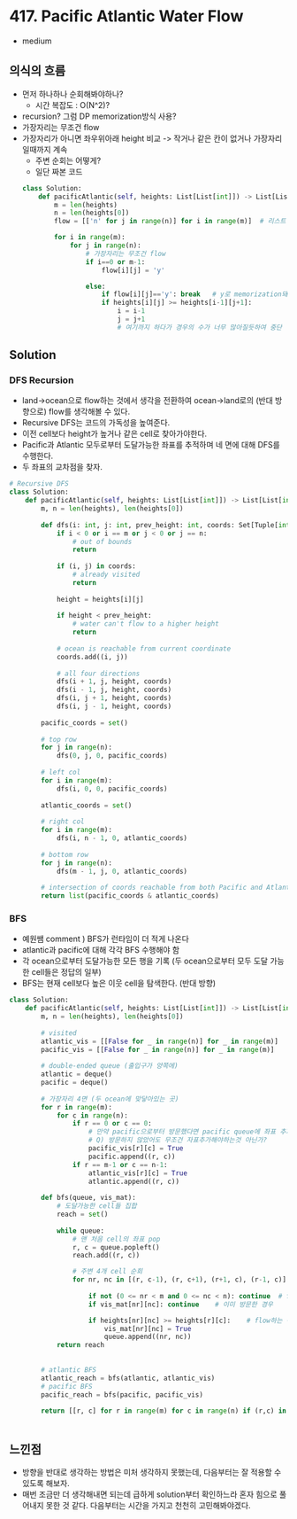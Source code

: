 # 417. Pacific Atlantic Water Flow
- medium

## 의식의 흐름
- 먼저 하나하나 순회해봐야하나?
  - 시간 복잡도 : O(N^2)?
- recursion? 그럼 DP memorization방식 사용?
- 가장자리는 무조건 flow
- 가장자리가 아니면 좌우위아래 height 비교 -> 작거나 같은 칸이 없거나 가장자리일때까지 계속
  - 주변 순회는 어떻게?
  - 일단 짜본 코드
  ```python
  class Solution:
      def pacificAtlantic(self, heights: List[List[int]]) -> List[List[int]]:
          m = len(heights)
          n = len(heights[0])
          flow = [['n' for j in range(n)] for i in range(m)]  # 리스트 초기화

          for i in range(m):
              for j in range(n):
                  # 가장자리는 무조건 flow
                  if i==0 or m-1:
                      flow[i][j] = 'y'

                  else:
                      if flow[i][j]=='y': break   # y로 memorization돼있을 때 루프 탈출
                      if heights[i][j] >= heights[i-1][j+1]:
                          i = i-1
                          j = j+1
                          # 여기까지 하다가 경우의 수가 너무 많아질듯하여 중단
  ```

## Solution

### DFS Recursion

- land->ocean으로 flow하는 것에서 생각을 전환하여 ocean->land로의 (반대 방향으로) flow를 생각해볼 수 있다.
- Recursive DFS는 코드의 가독성을 높여준다.
- 이전 cell보다 height가 높거나 같은 cell로 찾아가야한다.
- Pacific과 Atlantic 모두로부터 도달가능한 좌표를 추적하며 네 면에 대해 DFS를 수행한다.
- 두 좌표의 교차점을 찾자.


```python
# Recursive DFS
class Solution:
    def pacificAtlantic(self, heights: List[List[int]]) -> List[List[int]]:
        m, n = len(heights), len(heights[0])
        
        def dfs(i: int, j: int, prev_height: int, coords: Set[Tuple[int]]) -> None:
            if i < 0 or i == m or j < 0 or j == n:
                # out of bounds
                return
            
            if (i, j) in coords:
                # already visited
                return
            
            height = heights[i][j]
            
            if height < prev_height:
                # water can't flow to a higher height
                return
            
            # ocean is reachable from current coordinate
            coords.add((i, j))
            
            # all four directions
            dfs(i + 1, j, height, coords)
            dfs(i - 1, j, height, coords)
            dfs(i, j + 1, height, coords)
            dfs(i, j - 1, height, coords)
            
        pacific_coords = set()
        
        # top row
        for j in range(n):
            dfs(0, j, 0, pacific_coords)
        
        # left col
        for i in range(m):
            dfs(i, 0, 0, pacific_coords)
            
        atlantic_coords = set()
            
        # right col
        for i in range(m):
            dfs(i, n - 1, 0, atlantic_coords)
            
        # bottom row
        for j in range(n):
            dfs(m - 1, j, 0, atlantic_coords)
            
        # intersection of coords reachable from both Pacific and Atlantic
        return list(pacific_coords & atlantic_coords)
```

### BFS
- 예원쌤 comment ) BFS가 런타임이 더 적게 나온다
- atlantic과 pacific에 대해 각각 BFS 수행해야 함
- 각 ocean으로부터 도달가능한 모든 행을 기록 (두 ocean으로부터 모두 도달 가능한 cell들은 정답의 일부)
- BFS는 현재 cell보다 높은 이웃 cell을 탐색한다. (반대 방향)

```python
class Solution:
    def pacificAtlantic(self, heights: List[List[int]]) -> List[List[int]]:
        m, n = len(heights), len(heights[0])
        
        # visited
        atlantic_vis = [[False for _ in range(n)] for _ in range(m)]
        pacific_vis = [[False for _ in range(n)] for _ in range(m)]
        
        # double-ended queue (출입구가 양쪽에)
        atlantic = deque()
        pacific = deque()
        
        # 가장자리 4면 (두 ocean에 맞닿아있는 곳)
        for r in range(m):
            for c in range(n):
                if r == 0 or c == 0:
                    # 만약 pacific으로부터 방문했다면 pacific queue에 좌표 추가
                    # Q) 방문하지 않았어도 무조건 자표추가해야하는것 아닌가?
                    pacific_vis[r][c] = True
                    pacific.append((r, c))
                if r == m-1 or c == n-1:
                    atlantic_vis[r][c] = True
                    atlantic.append((r, c))
                    
        def bfs(queue, vis_mat):
            # 도달가능한 cell들 집합
            reach = set()
            
            while queue:
                # 맨 처음 cell의 좌표 pop
                r, c = queue.popleft()
                reach.add((r, c))

                # 주변 4개 cell 순회
                for nr, nc in [(r, c-1), (r, c+1), (r+1, c), (r-1, c)]:
                    
                    if not (0 <= nr < m and 0 <= nc < n): continue  # flow하지 않는 경우
                    if vis_mat[nr][nc]: continue    # 이미 방문한 경우

                    if heights[nr][nc] >= heights[r][c]:    # flow하는 경우
                        vis_mat[nr][nc] = True
                        queue.append((nr, nc))
            return reach
            
        
        # atlantic BFS
        atlantic_reach = bfs(atlantic, atlantic_vis)
        # pacific BFS
        pacific_reach = bfs(pacific, pacific_vis)
        
        return [[r, c] for r in range(m) for c in range(n) if (r,c) in pacific_reach and (r,c) in atlantic_reach]
            
```

## 느낀점
- 방향을 반대로 생각하는 방법은 미처 생각하지 못했는데, 다음부터는 잘 적용할 수 있도록 해보자.
- 매번 조금만 더 생각해내면 되는데 급하게 solution부터 확인하느라 혼자 힘으로 풀어내지 못한 것 같다. 다음부터는 시간을 가지고 천천히 고민해봐야겠다.
